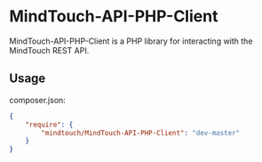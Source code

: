 MindTouch-API-PHP-Client
========================

MindTouch-API-PHP-Client is a PHP library for interacting with the MindTouch REST API.

Usage
-----
composer.json:
```json
{
    "require": {
        "mindtouch/MindTouch-API-PHP-Client": "dev-master"
    }
}
```
